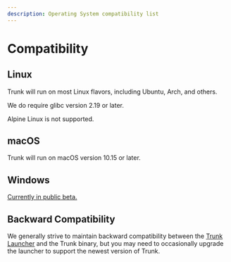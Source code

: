 ```yaml
---
description: Operating System compatibility list
---
```


# Compatibility

## Linux

Trunk will run on most Linux flavors, including Ubuntu, Arch, and others.

We do require glibc version 2.19 or later.

Alpine Linux is not supported.

## macOS

Trunk will run on macOS version 10.15 or later.

## Windows

[Currently in public beta.](https://docs.trunk.io/check/advanced-setup/cli/windows-beta)

## Backward Compatibility

We generally strive to maintain backward compatibility between the [Trunk Launcher](https://docs.trunk.io/check/reference/components#trunk-launcher) and the Trunk binary, but you may need to occasionally upgrade the launcher to support the newest version of Trunk.
